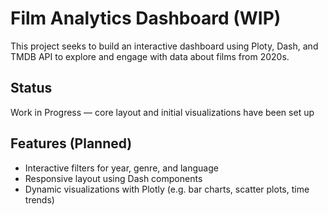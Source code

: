 # Film Analytics Dashboard (WIP)

This project seeks to build an interactive dashboard using Ploty, Dash, and TMDB API to explore and engage with data about films from 2020s. 

## Status
Work in Progress — core layout and initial visualizations have been set up

## Features (Planned)

- Interactive filters for year, genre, and language
- Responsive layout using Dash components
- Dynamic visualizations with Plotly (e.g. bar charts, scatter plots, time trends)

